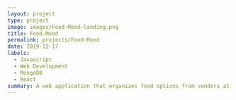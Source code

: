 ```yaml
---
layout: project
type: project
image: images/Food-Mood-landing.png
title: Food-Mood
permalink: projects/Food-Mood
date: 2019-12-17
labels:
  - Javascript
  - Web Development
  - MongoDB
  - React
summary: A web application that organizes food options from vendors at UH Manoa for ICS 314.
---
```


